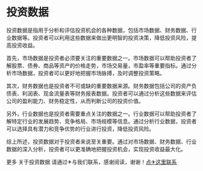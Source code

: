 # 投资数据

投资数据是指用于分析和评估投资机会的各种数据，包括市场数据、财务数据、行业数据等。投资者可以利用这些数据来做出更明智的投资决策，降低投资风险，提高投资收益。

首先，市场数据是投资者必须要关注的重要数据之一。市场数据可以帮助投资者了解股票、债券、商品等资产的价格走势，市场交易量，市盈率等重要指标。通过分析市场数据，投资者可以更好地把握市场脉搏，及时调整投资策略。

其次，财务数据也是投资者不可或缺的重要数据来源。财务数据包括公司的资产负债表、利润表、现金流量表等财务报表数据。投资者可以通过分析这些数据来评估公司的盈利能力、财务稳定性，从而判断公司的投资价值。

另外，行业数据也是投资者需要重点关注的数据之一。行业数据可以帮助投资者了解特定行业的发展趋势、竞争格局、市场规模等信息。通过分析行业数据，投资者可以选择具有潜力和竞争优势的行业进行投资，降低投资风险。

综上所述，投资数据对于投资者来说至关重要。通过对市场数据、财务数据、行业数据的深入分析，投资者可以更准确地把握投资机会，实现投资收益最大化。

更多 关于投资数据 请通过✈与我们联系，感谢阅读，谢谢！[点✈这里联系](https://t.me/pt99bot)